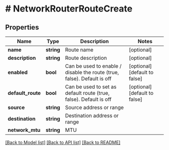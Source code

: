 # # NetworkRouterRouteCreate

## Properties

Name | Type | Description | Notes
------------ | ------------- | ------------- | -------------
**name** | **string** | Route name | [optional]
**description** | **string** | Route description | [optional]
**enabled** | **bool** | Can be used to enable / disable the route (true, false). Default is off | [optional] [default to false]
**default_route** | **bool** | Can be used to set as default route (true, false). Default is off | [optional] [default to false]
**source** | **string** | Source address or range |
**destination** | **string** | Destination address or range |
**network_mtu** | **string** | MTU |

[[Back to Model list]](../../README.md#models) [[Back to API list]](../../README.md#endpoints) [[Back to README]](../../README.md)
